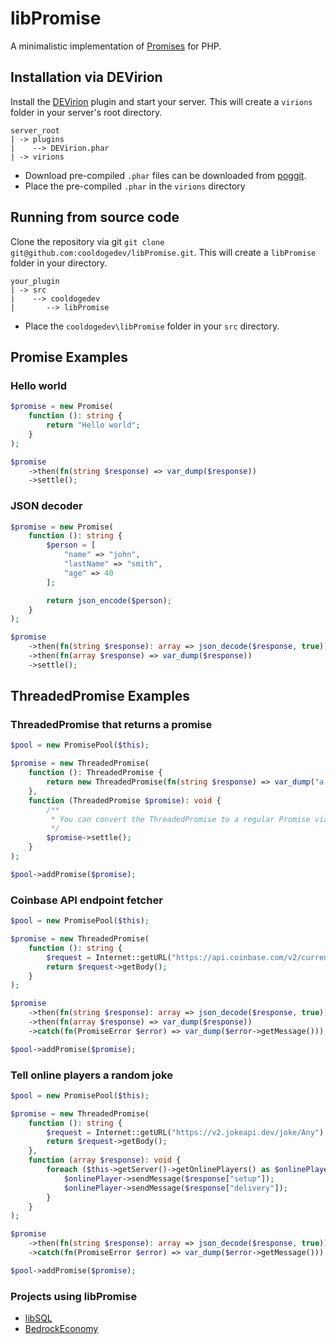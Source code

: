 # libPromise

A minimalistic implementation of [Promises](https://en.wikipedia.org/wiki/Futures_and_promises) for PHP.

## Installation via DEVirion

Install the [DEVirion](https://poggit.pmmp.io/ci/poggit/devirion/DEVirion) plugin and start your server. This will create a `virions` folder in your server's root directory.

```
server_root
| -> plugins
|    --> DEVirion.phar
| -> virions
```

- Download pre-compiled `.phar` files can be downloaded from [poggit](https://poggit.pmmp.io/ci/cooldogedev/libPromise/libPromise).
- Place the pre-compiled `.phar` in the `virions` directory

## Running from source code

Clone the repository via git `git clone git@github.com:cooldogedev/libPromise.git`. This will create a `libPromise` folder in your directory.

```
your_plugin
| -> src
|    --> cooldogedev
|       --> libPromise
```

- Place the `cooldogedev\libPromise` folder in your `src` directory.

## Promise Examples

### Hello world

```php
$promise = new Promise(
    function (): string {
        return "Hello world";
    }
);

$promise
    ->then(fn(string $response) => var_dump($response))
    ->settle();
```

### JSON decoder

```php
$promise = new Promise(
    function (): string {
        $person = [
            "name" => "john",
            "lastName" => "smith",
            "age" => 40
        ];

        return json_encode($person);
    }
);

$promise
    ->then(fn(string $response): array => json_decode($response, true))
    ->then(fn(array $response) => var_dump($response))
    ->settle();
```

## ThreadedPromise Examples

### ThreadedPromise that returns a promise

```php
$pool = new PromisePool($this);

$promise = new ThreadedPromise(
    function (): ThreadedPromise {
        return new ThreadedPromise(fn(string $response) => var_dump("a nested promise"));
    },
    function (ThreadedPromise $promise): void {
        /**
         * You can convert the ThreadedPromise to a regular Promise via @link ThreadedPromise::asPromise()
         */
        $promise->settle();
    }
);

$pool->addPromise($promise);
```

### Coinbase API endpoint fetcher

```php
$pool = new PromisePool($this);

$promise = new ThreadedPromise(
    function (): string {
        $request = Internet::getURL("https://api.coinbase.com/v2/currencies");
        return $request->getBody();
    }
);

$promise
    ->then(fn(string $response): array => json_decode($response, true))
    ->then(fn(array $response) => var_dump($response))
    ->catch(fn(PromiseError $error) => var_dump($error->getMessage()));

$pool->addPromise($promise);
```

### Tell online players a random joke

```php
$pool = new PromisePool($this);

$promise = new ThreadedPromise(
    function (): string {
        $request = Internet::getURL("https://v2.jokeapi.dev/joke/Any");
        return $request->getBody();
    },
    function (array $response): void {
        foreach ($this->getServer()->getOnlinePlayers() as $onlinePlayer) {
            $onlinePlayer->sendMessage($response["setup"]);
            $onlinePlayer->sendMessage($response["delivery"]);
        }
    }
);

$promise
    ->then(fn(string $response): array => json_decode($response, true))
    ->catch(fn(PromiseError $error) => var_dump($error->getMessage()));

$pool->addPromise($promise);
```

### Projects using libPromise
- [libSQL](https://github.com/cooldogedev/libSQL)
- [BedrockEconomy](https://github.com/cooldogedev/BedrockEconomy)
